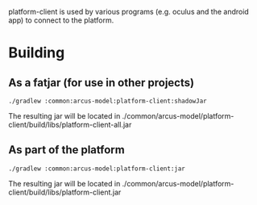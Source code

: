 platform-client is used by various programs (e.g. oculus and the android app) to connect to the platform.

# Building


## As a fatjar (for use in other projects)

`./gradlew :common:arcus-model:platform-client:shadowJar`

The resulting jar will be located in ./common/arcus-model/platform-client/build/libs/platform-client-all.jar

## As part of the platform

`./gradlew :common:arcus-model:platform-client:jar`

The resulting jar will be located in ./common/arcus-model/platform-client/build/libs/platform-client.jar
